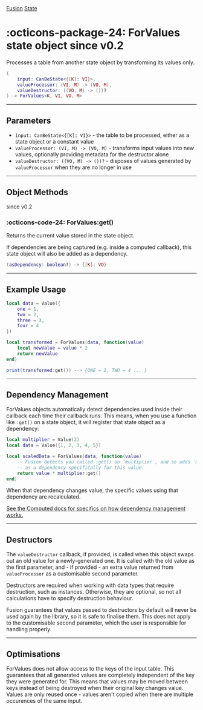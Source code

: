 <nav class="fusiondoc-api-breadcrumbs">
	<a href="../..">Fusion</a>
	<a href="..">State</a>
</nav>

<h1 class="fusiondoc-api-header" markdown>
	<span class="fusiondoc-api-icon" markdown>:octicons-package-24:</span>
	<span class="fusiondoc-api-name">ForValues</span>
	<span class="fusiondoc-api-pills">
		<span class="fusiondoc-api-pill-type">state object</span>
		<span class="fusiondoc-api-pill-since">since v0.2</span>
	</span>
</h1>

Processes a table from another state object by transforming its values only.

```Lua
(
	input: CanBeState<{[K]: VI}>,
	valueProcessor: (VI, M) -> (VO, M),
	valueDestructor: ((VO, M) -> ())?
) -> ForValues<K, VI, VO, M>
```

-----

## Parameters

- `input: CanBeState<{[K]: VI}>` - the table to be processed, either as a state
object or a constant value
- `valueProcessor: (VI, M) -> (VO, M)` - transforms input values into new values,
optionally providing metadata for the destructor alone
- `valueDestructor: ((VO, M) -> ())?` - disposes of values generated by
`valueProcessor` when they are no longer in use

-----

## Object Methods

<p class="fusiondoc-api-pills">
	<span class="fusiondoc-api-pill-since">since v0.2</span>
</p>

### :octicons-code-24: ForValues:get()

Returns the current value stored in the state object.

If dependencies are being captured (e.g. inside a computed callback), this state
object will also be added as a dependency.

```Lua
(asDependency: boolean?) -> {[K]: VO}
```

-----

## Example Usage

```Lua
local data = Value({
	one = 1,
	two = 2,
	three = 3,
	four = 4
})

local transformed = ForValues(data, function(value)
	local newValue = value * 2
	return newValue
end)

print(transformed:get()) --> {ONE = 2, TWO = 4 ... }
```

-----

## Dependency Management

ForValues objects automatically detect dependencies used inside their callback
each time their callback runs. This means, when you use a function like `:get()`
on a state object, it will register that state object as a dependency:

```Lua
local multiplier = Value(2)
local data = Value({1, 2, 3, 4, 5})

local scaledData = ForValues(data, function(value)
	-- Fusion detects you called :get() on `multiplier`, and so adds `multiplier`
	-- as a dependency specifically for this value.
	return value * multiplier:get()
end)
```

When that dependency changes value, the specific values using that dependency
are recalculated.

[See the Computed docs for specifics on how dependency management works.](../computed/#dependency-management)

-----

## Destructors

The `valueDestructor` callback, if provided, is called when this object swaps
out an old value for a newly-generated one. It is called with the old value as
the first parameter, and - if provided - an extra value returned from
`valueProcessor` as a customisable second parameter.

Destructors are required when working with data types that require destruction,
such as instances. Otherwise, they are optional, so not all calculations have to
specify destruction behaviour.

Fusion guarantees that values passed to destructors by default will never be
used again by the library, so it is safe to finalise them. This does not apply
to the customisable second parameter, which the user is responsible for handling
properly.

-----

## Optimisations

ForValues does not allow access to the keys of the input table. This guarantees
that all generated values are completely independent of the key they were
generated for. This means that values may be moved between keys instead of being
destroyed when their original key changes value. Values are only reused once -
values aren't copied when there are multiple occurences of the same input.